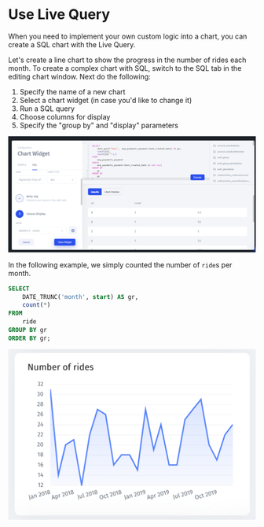 # Use Live Query

When you need to implement your own custom logic into a chart, you can create a SQL chart with the Live Query.

Let's create a line chart to show the progress in the number of rides each month. To create a complex chart with SQL, switch to the SQL tab in the editing chart window. Next do the following:

1. Specify the name of a new chart
2. Select a chart widget \(in case you'd like to change it\)
3. Run a SQL query 
4. Choose columns for display
5. Specify the "group by" and "display" parameters

![](../../.gitbook/assets/image%20%28275%29.png)

In the following example, we simply counted the number of `ride`s per month.

```sql
SELECT
    DATE_TRUNC('month', start) AS gr,
    count(*)
FROM 
    ride
GROUP BY gr
ORDER BY gr;
```

![](../../.gitbook/assets/image%20%28187%29.png)



